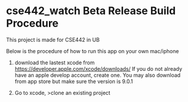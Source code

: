 # cse442_watch Beta Release Build Procedure
This project is made for CSE442 in UB

Below is the procedure of how to run this app on your own mac/iphone

1. download the lastest xcode from https://developer.apple.com/xcode/downloads/
If you do not already have an apple develop account, create one. You may also download from app store but make sure the version is 9.0.1

2. Go to xcode, >clone an existing project 
